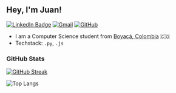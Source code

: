 ## Hey, I'm Juan!

[![LinkedIn Badge](https://img.shields.io/badge/LinkedIn-Juan_Pablo_Corredor_Castañeda-blue?logo=Linkedin&logoColor=blue&style=social&link=https://www.linkedin.com/in/juan-pablo-corredor-castaneda-06132326a/)](https://www.linkedin.com/in/juan-pablo-corredor-castaneda-06132326a/)
[![Gmail](https://img.shields.io/badge/Email-jcorredorca@unal.edu.co-red?logo=gmail&style=social)](mailto:jcorredorca@unal.edu.co)
[![GitHub](https://img.shields.io/github/followers/jcorredorca?label=Follow&style=social)](https://github.com/jcorredorca)

* I am a Computer Science student from [Boyacá, Colombia](https://www.youtube.com/watch?v=omX5W1BdceQ) 🇨🇴
* Techstack: `.py`, `.js`

### GitHub Stats

[![GitHub Streak](https://github-readme-streak-stats.herokuapp.com?user=jcorredorca&theme=dracula)](https://git.io/streak-stats)

![Top Langs](https://github-readme-stats.vercel.app/api/top-langs/?username=anuraghazra&layout=compact&theme=dracula)
